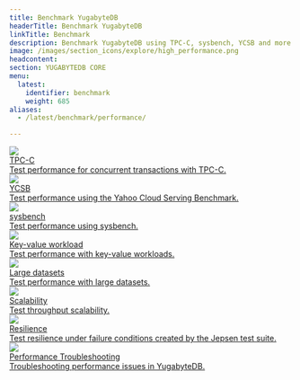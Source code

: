 ```yaml
---
title: Benchmark YugabyteDB 
headerTitle: Benchmark YugabyteDB
linkTitle: Benchmark
description: Benchmark YugabyteDB using TPC-C, sysbench, YCSB and more.
image: /images/section_icons/explore/high_performance.png
headcontent:
section: YUGABYTEDB CORE
menu:
  latest:
    identifier: benchmark
    weight: 685
aliases:
  - /latest/benchmark/performance/

---
```


<div class="row">

  <div class="col-12 col-md-6 col-lg-12 col-xl-6">
    <a class="section-link icon-offset" href="tpcc-ysql/">
      <div class="head">
        <img class="icon" src="/images/section_icons/explore/high_performance.png" aria-hidden="true" />
        <div class="title">TPC-C</div>
      </div>
      <div class="body">
        Test performance for concurrent transactions with TPC-C.
      </div>
    </a>
  </div>

  <div class="col-12 col-md-6 col-lg-12 col-xl-6">
    <a class="section-link icon-offset" href="ycsb-ysql/">
      <div class="head">
        <img class="icon" src="/images/section_icons/explore/high_performance.png" aria-hidden="true" />
        <div class="title">YCSB</div>
      </div>
      <div class="body">
        Test performance using the Yahoo Cloud Serving Benchmark.
      </div>
    </a>
  </div>
 
  <div class="col-12 col-md-6 col-lg-12 col-xl-6">
    <a class="section-link icon-offset" href="sysbench-ysql/">
      <div class="head">
        <img class="icon" src="/images/section_icons/explore/high_performance.png" aria-hidden="true" />
        <div class="title">sysbench</div>
      </div>
      <div class="body">
        Test performance using sysbench.
      </div>
    </a>
  </div>
  
  <div class="col-12 col-md-6 col-lg-12 col-xl-6">
    <a class="section-link icon-offset" href="key-value-workload-ycql/">
      <div class="head">
        <img class="icon" src="/images/section_icons/explore/high_performance.png" aria-hidden="true" />
        <div class="title">Key-value workload</div>
      </div>
      <div class="body">
        Test performance with key-value workloads.
      </div>
    </a>
  </div>

  <div class="col-12 col-md-6 col-lg-12 col-xl-6">
    <a class="section-link icon-offset" href="large-datasets-ycql/">
      <div class="head">
        <img class="icon" src="/images/section_icons/explore/high_performance.png" aria-hidden="true" />
        <div class="title">Large datasets</div>
      </div>
      <div class="body">
        Test performance with large datasets.
      </div>
    </a>
  </div>

  <div class="col-12 col-md-6 col-lg-12 col-xl-6">
      <a class="section-link icon-offset" href="scalability/">
        <div class="head">
          <img class="icon" src="/images/section_icons/explore/high_performance.png" aria-hidden="true" />
          <div class="title">Scalability</div>
        </div>
        <div class="body">
          Test throughput scalability.
        </div>
      </a>
    </div>

  <div class="col-12 col-md-6 col-lg-12 col-xl-6">
    <a class="section-link icon-offset" href="resilience/">
      <div class="head">
        <img class="icon" src="/images/section_icons/explore/high_performance.png" aria-hidden="true" />
        <div class="title">Resilience</div>
      </div>
      <div class="body">
        Test resilience under failure conditions created by the Jepsen test suite.
      </div>
    </a>
  </div>

  <div class="col-12 col-md-6 col-lg-12 col-xl-6">
    <a class="section-link icon-offset" href="performance-troubleshooting/">
      <div class="head">
        <img class="icon" src="/images/section_icons/manage/diagnostics.png" aria-hidden="true" />
        <div class="title">Performance Troubleshooting</div>
      </div>
      <div class="body">
        Troubleshooting performance issues in YugabyteDB.
      </div>
    </a>
  </div>

</div>
